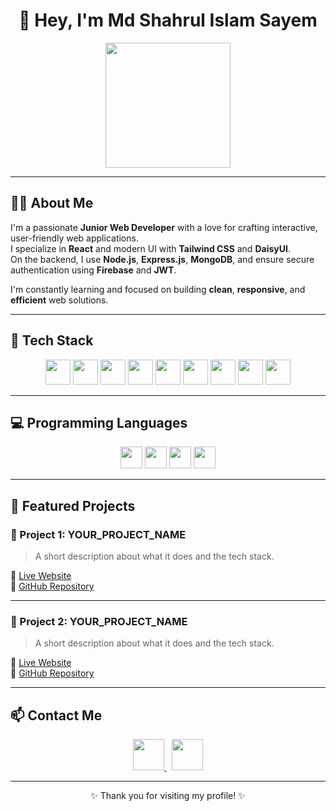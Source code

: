 <h1 align="center">👋 Hey, I'm Md Shahrul Islam Sayem</h1>

<div align="center">
  <img src="https://i.ibb.co/tTthpnFs/Your-paragraph-text-1.jpg" height="200" />
</div>

---

## 🧑‍💻 About Me

I'm a passionate **Junior Web Developer** with a love for crafting interactive, user-friendly web applications.  
I specialize in **React** and modern UI with **Tailwind CSS** and **DaisyUI**.  
On the backend, I use **Node.js**, **Express.js**, **MongoDB**, and ensure secure authentication using **Firebase** and **JWT**.

I'm constantly learning and focused on building **clean**, **responsive**, and **efficient** web solutions.

---

## 🚀 Tech Stack

<div align="center">
  <img src="https://cdn.jsdelivr.net/gh/devicons/devicon/icons/react/react-original.svg" height="40" />
  <img src="https://cdn.jsdelivr.net/gh/devicons/devicon/icons/javascript/javascript-original.svg" height="40" />
  <img src="https://cdn.jsdelivr.net/gh/devicons/devicon/icons/nodejs/nodejs-original.svg" height="40" />
  <img src="https://cdn.jsdelivr.net/gh/devicons/devicon/icons/express/express-original.svg" height="40" />
  <img src="https://cdn.jsdelivr.net/gh/devicons/devicon/icons/mongodb/mongodb-original.svg" height="40" />
  <img src="https://cdn.jsdelivr.net/gh/devicons/devicon/icons/firebase/firebase-plain.svg" height="40" />
  <img src="https://cdn.jsdelivr.net/gh/devicons/devicon/icons/html5/html5-original.svg" height="40" />
  <img src="https://cdn.jsdelivr.net/gh/devicons/devicon/icons/css3/css3-original.svg" height="40" />
  <img src="https://cdn.jsdelivr.net/gh/devicons/devicon/icons/tailwindcss/tailwindcss-original-wordmark.svg" height="40" />
</div>

---

## 💻 Programming Languages

<div align="center">
  <img src="https://cdn.jsdelivr.net/gh/devicons/devicon/icons/javascript/javascript-original.svg" height="35" />
  <img src="https://cdn.jsdelivr.net/gh/devicons/devicon/icons/c/c-original.svg" height="35" />
  <img src="https://cdn.jsdelivr.net/gh/devicons/devicon/icons/cplusplus/cplusplus-original.svg" height="35" />
  <img src="https://cdn.jsdelivr.net/gh/devicons/devicon/icons/python/python-original.svg" height="35" />
</div>

---

## 🌟 Featured Projects

### 🧭 Project 1: **YOUR_PROJECT_NAME**
> A short description about what it does and the tech stack.

🔗 [Live Website](https://your-live-site-link.com)  
📂 [GitHub Repository](https://github.com/yourusername/your-project-repo)

---

### 🧠 Project 2: **YOUR_PROJECT_NAME**
> A short description about what it does and the tech stack.

🔗 [Live Website](https://your-live-site-link.com)  
📂 [GitHub Repository](https://github.com/yourusername/your-project-repo)

---

## 📫 Contact Me

<div align="center">
  <a href="https://www.facebook.com/shahrulislam.sayem/" target="_blank">
    <img src="https://raw.githubusercontent.com/maurodesouza/profile-readme-generator/master/src/assets/icons/social/facebook/default.svg" width="50" />
  </a>
  &nbsp;
  <a href="https://www.linkedin.com/in/md-shahrul-islam-sayem/" target="_blank">
    <img src="https://raw.githubusercontent.com/maurodesouza/profile-readme-generator/master/src/assets/icons/social/linkedin/default.svg" width="50" />
  </a>
</div>

---

<p align="center">✨ Thank you for visiting my profile! ✨</p>
